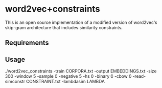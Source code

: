 word2vec+constraints
====================
This is an open source implementation of a modified version of word2vec's skip-gram architecture that includes similarity constraints.

Requirements
-------------

Usage
------

./word2vec_constraints -train CORPORA.txt -output EMBEDDINGS.txt -size 300 -window 5 -sample 0 -negative 5 -hs 0 -binary 0 -cbow 0 -read-simconstr CONSTRAINT.txt -lambdasim LAMBDA

